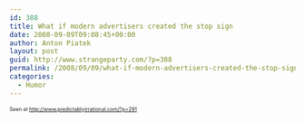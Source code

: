 ```yaml
---
id: 388
title: What if modern advertisers created the stop sign
date: 2008-09-09T09:08:45+00:00
author: Anton Piatek
layout: post
guid: http://www.strangeparty.com/?p=388
permalink: /2008/09/09/what-if-modern-advertisers-created-the-stop-sign/
categories:
  - Humor
---
```

  
<span style="font-size: xx-small;">Seen at <a href="http://www.predictablyirrational.com/?p=291">http://www.predictablyirrational.com/?p=291</a><a href="http://www.break.com/"></a></span>